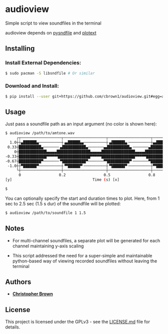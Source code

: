 # audioview

Simple script to view soundfiles in the terminal

audioview depends on [pysndfile](https://forge-2.ircam.fr/roebel/pysndfile) and [plotext](https://github.com/piccolomo/plotext)

## Installing

### Install External Dependencies:

```bash
$ sudo pacman -S libsndfile # Or similar
```

### Download and Install:

```bash
$ pip install --user git+https://github.com/cbrown1/audioview.git#egg=audioview
```

## Usage

Just pass a soundfile path as an input argument (no color is shown here):

```bash
$ audioview /path/to/amtone.wav
     ┌┬──────────────────┬───────────────────┬───────────────────┬──────────────────┬┐
  1.0┼┼▄██████▄──────────┼▗▄█████▙▄──────────┼▗▟█████▙▖──────────┼▄▟█████▄▖─────────┼┤
 0.33┼██████████▄───────▗▟██████████▄───────▄▟█████████▙▖───────▄██████████▙▖──────▗▄┤
    0┼████████████▙▄▄▄▄███████████████▄▄▄▄▄███████████████▄▄▄▄▟██████████████▙▄▄▄▄▟██┤
-0.33┼████████████▛▀▀▀▀▜██████████████▀▀▀▀▀███████████████▀▀▀▀▀██████████████▛▀▀▀▀▜██┤
-0.67┼██████████▀───────▝▜██████████▀───────▀▜█████████▛▘───────▀██████████▛▘──────▝▀┤
 -1.0┼┼▀██████▀──────────┼▝▀█████▛▘──────────┼▝▜█████▛▘──────────┼▀▜█████▀▘─────────┼┤
     └┼──────────────────┼───────────────────┼───────────────────┼──────────────────┼┘
      0                 0.2                 0.5                 0.8                 1 
[y]                                    Time (s) [x]                                   

$ 
```

You can optionally specify the start and duration times to plot. Here, from 1 sec to 2.5 sec (1.5 s dur) of the soundfile will be plotted:

```bash
$ audioview /path/to/soundfile 1 1.5 
```

## Notes

- For multi-channel soundfiles, a separate plot will be generated for each channel maintaining y-axis scaling

- This script addressed the need for a super-simple and maintainable python-based way of viewing recorded soundfiles without leaving the terminal


## Authors

- [**Christopher Brown**](https://github.com/cbrown1)


## License

This project is licensed under the GPLv3 - see the [LICENSE.md](LICENSE.md) file for details.
